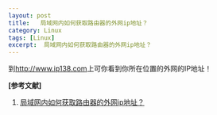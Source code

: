 ```yaml
---
layout: post
title:   局域网内如何获取路由器的外网ip地址？
category: Linux
tags: [Linux]
excerpt:  局域网内如何获取路由器的外网ip地址？
---
```


到<http://www.ip138.com>上可你看到你所在位置的外网的IP地址！


**[参考文献]**

1. [局域网内如何获取路由器的外网ip地址？](https://zhidao.baidu.com/question/40775719.html "局域网内如何获取路由器的外网ip地址？")



